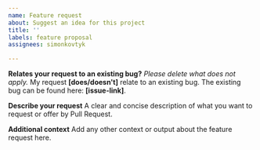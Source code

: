 ```yaml
---
name: Feature request
about: Suggest an idea for this project
title: ''
labels: feature proposal
assignees: simonkovtyk

---
```


**Relates your request to an existing bug?**
*Please delete what does not apply.*
My request **[does/doesn't]** relate to an existing bug.
The existing bug can be found here: **[issue-link]**.

**Describe your request**
A clear and concise description of what you want to request or offer by Pull Request.

**Additional context**
Add any other context or output about the feature request here.
